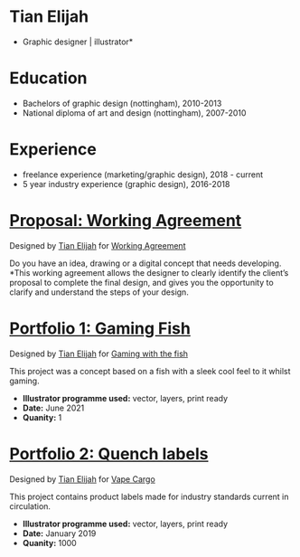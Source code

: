 # Tian Elijah
* Graphic designer | illustrator*

# Education
* Bachelors of graphic design (nottingham), 2010-2013  
* National diploma of art and design (nottingham), 2007-2010  

# Experience
* freelance experience (marketing/graphic design), 2018 - current
* 5 year industry experience (graphic design), 2016-2018

# [Proposal: Working Agreement ](https://postimg.cc/kRKWqckq)


Designed by <a href="www.linkedin.com/in/tian-elijah-26b65256">Tian Elijah</a> for <a href="https://twitter.com/TheFishyNorris">Working Agreement</a>

Do you have an idea, drawing or a digital concept that needs developing.
*This working agreement allows the designer to clearly identify the client’s
 proposal to complete the final design, and gives you the opportunity to clarify and understand the steps of your design.



# [Portfolio 1: Gaming Fish](https://postimg.cc/2qz53HwK)


Designed by <a href="www.linkedin.com/in/tian-elijah-26b65256">Tian Elijah</a> for <a href="https://twitter.com/TheFishyNorris">Gaming with the fish</a>

This project was a concept based on a fish with a sleek cool feel to it whilst gaming.
* **Illustrator programme used:** vector, layers, print ready
* **Date:** June 2021
* **Quanity:** 1


# [Portfolio 2: Quench labels](https://postimg.cc/PCW4TcLv)


Designed by <a href="www.linkedin.com/in/tian-elijah-26b65256">Tian Elijah</a> for <a href="https://www.vapecargo.net/">Vape Cargo</a>

This project contains product labels made for industry standards current in circulation.
* **Illustrator programme used:** vector, layers, print ready
* **Date:** January 2019
* **Quanity:** 1000 



